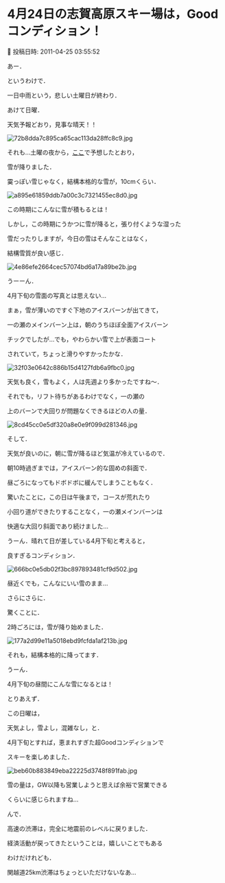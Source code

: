 # 4月24日の志賀高原スキー場は，Goodコンディション！

📅 投稿日時: 2011-04-25 03:55:52

あー．





というわけで．


一日中雨という，悲しい土曜日が終わり．





あけて日曜．


天気予報どおり，見事な晴天！！




![72b8dda7c895ca65cac113da28ffc8c9.jpg](images/72b8dda7c895ca65cac113da28ffc8c9.jpg)







それも…土曜の夜から，[ここ](e0dd604711d354ad223ba5abfca8241e8.md)で予想したとおり，


雪が降りました．


霙っぽい雪じゃなく，結構本格的な雪が，10cmくらい．




![a895e61859ddb7a00c3c7321455ec8d0.jpg](images/a895e61859ddb7a00c3c7321455ec8d0.jpg)




この時期にこんなに雪が積もるとは！


しかし，この時期にうかつに雪が降ると，張り付くような湿った


雪だったりしますが，今日の雪はそんなことはなく，


結構雪質が良い感じ．




![4e86efe2664cec57074bd6a17a89be2b.jpg](images/4e86efe2664cec57074bd6a17a89be2b.jpg)




うーーん．


4月下旬の雪面の写真とは思えない…





まぁ，雪が薄いのですぐ下地のアイスバーンが出てきて，


一の瀬のメインバーン上は，朝のうちほぼ全面アイスバーン


チックでしたが…でも，やわらかい雪で上が表面コート


されていて，ちょっと滑りやすかったかな．




![32f03e0642c886b15d4127fdb6a9fbc0.jpg](images/32f03e0642c886b15d4127fdb6a9fbc0.jpg)







天気も良く，雪もよく，人は先週より多かったですね～．


それでも，リフト待ちがあるわけでなく，一の瀬の


上のバーンで大回りが問題なくできるほどの人の量．




![8cd45cc0e5df320a8e0e9f099d281346.jpg](images/8cd45cc0e5df320a8e0e9f099d281346.jpg)







そして．


天気が良いのに，朝に雪が降るほど気温が冷えているので．


朝10時過ぎまでは，アイスバーン的な固めの斜面で．


昼ごろになってもドボドボに緩んでしまうこともなく．


驚いたことに，この日は午後まで，コースが荒れたり


小回り道ができたりすることなく，一の瀬メインバーンは


快適な大回り斜面であり続けました…


うーん．晴れて日が差している4月下旬と考えると，


良すぎるコンディション．




![666bc0e5db02f3bc897893481cf9d502.jpg](images/666bc0e5db02f3bc897893481cf9d502.jpg)




昼近くでも，こんなにいい雪のまま…





さらにさらに．


驚くことに．


2時ごろには，雪が降り始めました．




![177a2d99e11a5018ebd9fcfda1af213b.jpg](images/177a2d99e11a5018ebd9fcfda1af213b.jpg)




それも，結構本格的に降ってます．


うーん．


4月下旬の昼間にこんな雪になるとは！





とりあえず．


この日曜は，


天気よし，雪よし，混雑なし，と．


4月下旬とすれば，恵まれすぎた超Goodコンディションで


スキーを楽しめました．




![beb60b883849eba22225d3748f891fab.jpg](images/beb60b883849eba22225d3748f891fab.jpg)




雪の量は，GW以降も営業しようと思えば余裕で営業できる


くらいに感じられますね…





んで．


高速の渋滞は，完全に地震前のレベルに戻りました．


経済活動が戻ってきたということは，嬉しいことでもある


わけだけれども．


関越道25km渋滞はちょっといただけないなあ…
